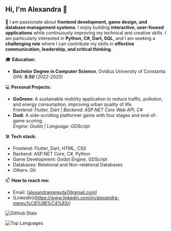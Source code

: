 ## Hi, I'm Alexandra 👋

🌱  I am passionate about **frontend development, game design, and database management systems**. I enjoy building **interactive, user-foused applications** while continuously improving my technical and creative skills. I am particularly interested in **Python, C#, Dart, SQL**, and I am seeking a **challenging role** where I can contribute my skills in **effective communication, leadership, and critical thinking**.

🎓 **Education:**
- **Bachelor Degree in Computer Science**, Ovidius University of Constanta _GPA: **9.50**_ (2022-2025)

💻 **Personal Projects:**
- **GoGreen**: A sustainable mobility application to reduce traffic, pollution, and energy consumption, improving urban quality of life.  
  _Frontend: Flutter, Dart | Backend: ASP.NET Core Web API, C#_
- **Dodi**: A side-scrolling platformer game with four stages and end-of-game scoring.  
  _Engine: Godot | Language: GDScript_

🛠️ **Tech stack:**
- Frontend: Flutter, Dart, HTML, CSS
- Backend: ASP.NET Core, C#, Python
- Game Development: Godot Engine, GDScript
- Databases: Relational and Non-relational Databases
- Others: Git

📫 **How to reach me:**
- Email: [alexandramereuta7@gmail.com]
- (LinkedIn)(https://www.linkedin.com/in/alexandra-mereu%C8%9B%C4%83/)

![GitHub Stats](https://github-readme-stats.vercel.app/api?username=alemereuta&show_icons=true&theme=radical)

![Top Languages](https://github-readme-stats.vercel.app/api/top-langs/?username=alemereuta&layout=compact&theme=radical)


  
